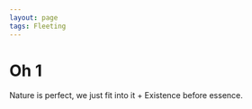 ```yaml
---
layout: page
tags: Fleeting 
---
```


# Oh 1

Nature is perfect, we just fit into it + Existence before essence.